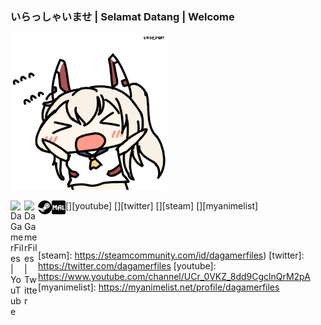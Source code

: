 ### いらっしゃいませ | Selamat Datang | Welcome

![wave](https://github.com/DaGamerFiles/dagamerfiles/blob/master/img/aynm_wave.gif)

[<img align="left" alt="DaGamerFiles | YouTube" width="22px" src="https://cdn.jsdelivr.net/npm/simple-icons@v3/icons/youtube.svg" />][youtube]
[<img align="left" alt="DaGamerFiles | Twitter" width="22px" src="https://cdn.jsdelivr.net/npm/simple-icons@v3/icons/twitter.svg" />][twitter]
[<img align="left" alt="DaGamerFiles | Steam" width="22px" src="https://raw.githubusercontent.com/DaGamerFiles/dagamerfiles/master/img/STEAM_logo.png" />][steam]
[<img align="left" alt="DaGamerFiles | MyAnimeList" width="22px" src="https://raw.githubusercontent.com/DaGamerFiles/dagamerfiles/master/img/MAL_logo.png" />][myanimelist]

<br />
<br />

[steam]: https://steamcommunity.com/id/dagamerfiles)
[twitter]: https://twitter.com/dagamerfiles
[youtube]: https://www.youtube.com/channel/UCr_0VKZ_8dd9CgclnQrM2pA
[myanimelist]: https://myanimelist.net/profile/dagamerfiles
